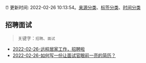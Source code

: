 :alarm_clock: 更新时间: 2022-02-26 10:13:54。[来源分类](../README.md)、[标签分类](../TAGS.md)、[时间分类](../TIMELINE.md)

## 招聘面试


> 关键字：`招聘`、`面试`



- [2022-02-26-远程居家工作，招聘啦](https://www.v2ex.com/t/836604) 
- [2022-02-26-如何写一份让面试官眼前一亮的简历？](https://toutiao.io/k/n5pmmlc) 